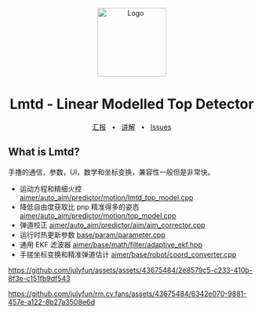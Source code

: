 <p align="center">
  <a href="https://sjtu-robomaster-team.github.io/"><img src="https://sjtu-robomaster-team.github.io/assets/img/logo.png" alt="Logo" height=140></a>
</p>
<h1 align="center">Lmtd - Linear Modelled Top Detector</h1>

<div align="center">
  <a href="https://sjtu-robomaster-team.github.io/antitop/">汇报</a>
  <span>&nbsp;&nbsp;•&nbsp;&nbsp;</span>
  <a href="https://www.bilibili.com/video/BV1vX4y1W7U7">讲解</a>
  <span>&nbsp;&nbsp;•&nbsp;&nbsp;</span>
  <a href="https://github.com/julyfun/rm.cv.fans/issues/new">Issues</a>
  <br />
</div>

## What is Lmtd?

手撸的通信，参数，UI，数学和坐标变换，兼容性一般但是非常快。

- 运动方程和精细火控 [aimer/auto_aim/predictor/motion/lmtd_top_model.cpp](aimer/auto_aim/predictor/motion/lmtd_top_model.cpp)
- 降低自由度获取比 pnp 精准得多的姿态 [aimer/auto_aim/predictor/motion/top_model.cpp](aimer/auto_aim/predictor/motion/top_model.cpp)
- 弹道校正 [aimer/auto_aim/predictor/aim/aim_corrector.cpp](aimer/auto_aim/predictor/aim/aim_corrector.cpp)
- 运行时热更新参数 [base/param/parameter.cpp](base/param/parameter.cpp)
- 通用 EKF 滤波器 [aimer/base/math/filter/adaptive_ekf.hpp](aimer/base/math/filter/adaptive_ekf.hpp)
- 手搓坐标变换和精准弹道估计 [aimer/base/robot/coord_converter.cpp](aimer/base/robot/coord_converter.cpp)

https://github.com/julyfun/assets/assets/43675484/2e8579c5-c233-410b-8f3e-c151fb9df543

https://github.com/julyfun/rm.cv.fans/assets/43675484/6342e070-9881-457e-a122-8b27a3508e6d

